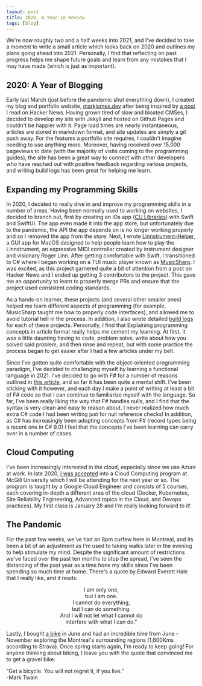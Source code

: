```yaml
---
layout: post
title: 2020, A Year in Review
tags: [blog] 
---
```


We're now roughly two and a half weeks into 2021, and I've decided to take a moment to write a small article which looks back on 2020 and outlines my plans going ahead into 2021. Personally, I find that reflecting on past progress helps me shape future goals and learn from any mistakes that I may have made (which is just as important).

## 2020: A Year of Blogging

Early last March (just before the pandemic shut everything down), I created my blog and portfolio website, [markjames.dev](https://markjames.dev) after being inspired by [a post](https://news.ycombinator.com/item?id=22033792) I read on Hacker News. Having grown tired of slow and bloated CMSes, I decided to develop my site with Jekyll and hosted on Github Pages and couldn't be happier with it. Page load times are nearly instantaneous, articles are stored in markdown format, and site updates are simply a git push away. For the features a portfolio site requires, I couldn't imagine needing to use anything more. Moreover, having received over 15,000 pageviews to date (with the majority of visits coming to the programming guides), the site has been a great way to connect with other developers who have reached out with positive feedback regarding various projects, and writing build logs has been great for helping me learn.

## Expanding my Programming Skills

In 2020, I decided to really dive in and improve my programming skills in a number of areas. Having been normally used to working on websites, I decided to branch out, first by creating an iOs app ([CU Libraries](/cu-libraries)) with Swift and SwiftUI. The app even made it into the app store, but unfortunately due to the pandemic, the API the app depends on is no longer working properly and so I removed the app from the store. Next, I wrote [Linnstrument-Helper](/linnstrument-helper), a GUI app for MacOS designed to help people learn how to play the Linnstrument, an expressive MIDI controller created by instrument designer and visionary Roger Linn. After getting comfortable with Swift, I transitioned to C# where I began working on a TUI music player known as [MusicSharp](/musicsharp). I was excited, as this project garnered quite a bit of attention from a post on Hacker News and I ended up getting 3 contributors to the project. This gave me an opportunity to learn to properly merge PRs and ensure that the project used consistent coding standards. 

As a hands-on learner, these projects (and several other smaller ones) helped me learn different aspects of programming (for example, MusicSharp taught me how to properly code interfaces), and allowed me to avoid tutorial hell in the process. In addition, I also wrote detailed [build logs](/tags/#guides) for each of these projects. Personally, I find that Explaining programming concepts in article format really helps me cement my learning. At first, it was a little daunting having to code, problem solve, write about how you solved said problem, and then rinse and repeat, but with some practice the process began to get easier after I had a few articles under my belt.

Since I've gotten quite comfortable with the object-oriented programming paradigm, I've decided to challenging myself by learning a functional language in 2021. I've decided to go with F# for a number of reasons outlined in [this article](/2021-01-04-why-learning-fsharp-2021), and so far it has been quite a mental shift. I've been sticking with it however, and each day I make a point of writing at least a bit of F# code so that I can continue to familiarize myself with the language. So far, I've been really liking the way that F# handles nulls, and I find that the syntax is very clean and easy to reason about. I never realized how much extra C# code I had been writing just for null reference checks! In addition, as C# has increasingly been adopting concepts from F# (record types being a recent one in C# 9.0) I feel that the concepts I've been learning can carry over in a number of cases. 

## Cloud Computing

I've been increasingly interested in the cloud, especially since we use Azure at work. In late 2020, [I was accepted](/2020-12-09-back-to-school) into a Cloud Computing program at McGill University which I will be attending for the next year or so. The program is taught by a Google Cloud Engineer and consists of 5 courses, each covering in-depth a different area of the cloud (Docker, Kubernetes, Site Reliability Engineering, Advanced topics in the Cloud, and Devops practices). My first class is January 28 and I'm really looking forward to it!

## The Pandemic

For the past few weeks, we've had an 8pm curfew here in Montreal, and its been a bit of an adjustment as I'm used to taking walks later in the evening to help stimulate my mind. Despite the significant amount of restrictions we've faced over the past ten months to stop the spread, I've seen the distancing of the past year as a time hone my skills since I've been spending so much time at home. There's a quote by Edward Everett Hale that I really like, and it reads:

<p style="text-align:center;">I am only one,<br>
but I am one.<br>
I cannot do everything,<br>
but I can do something.<br>
And I will not let what I cannot do<br>
interfere with what I can do."<br></p>


Lastly, I bought [a bike](/2020-08-26-late-summer-updates/) in June and had an incredible time from June - November exploring the Montreal's surrounding regions (1,600Kms according to Strava). Once spring starts again, I'm ready to keep going! For anyone thinking about biking, I leave you with the quote that convinced me to get a gravel bike:

“Get a bicycle. You will not regret it, if you live.”<br> 
-Mark Twain


